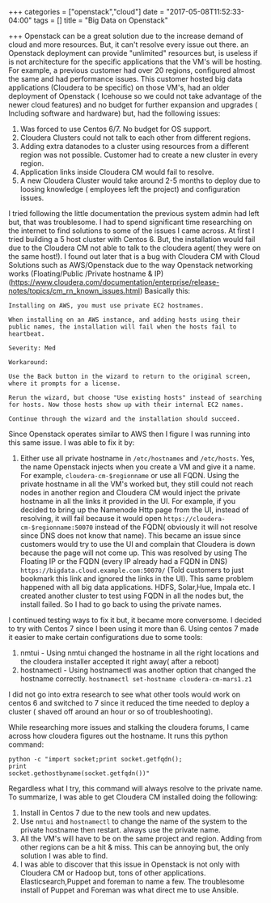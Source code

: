 +++
categories = ["openstack","cloud"]
date = "2017-05-08T11:52:33-04:00"
tags = []
title = "Big Data on Openstack"

+++
Openstack can be a great solution due to the increase demand of  cloud and more resources. But, it can't resolve every issue out there. an Openstack deployment can provide "unlimited" resources but, is useless if is not architecture for the specific applications that the VM's will be hosting. For example, a previous customer had over 20 regions, configured almost the same and had performance issues. This  customer hosted big data applications (Cloudera to be specific) on those VM's, had an older deployment of Openstack ( Icehouse so we could not take advantage of the newer cloud features) and no budget for further expansion and upgrades ( Including software and hardware) but, had the following issues:

1. Was forced to use Centos 6/7. No budget for OS support.
2. Cloudera Clusters could not talk to each other from different regions.
3. Adding extra datanodes to a cluster using resources from a different region was not possible. Customer had to create a new cluster in every region.
4. Application links inside Cloudera CM would fail to resolve.
5. A new Cloudera Cluster would take around 2-5 months to deploy due to loosing knowledge ( employees left the project) and configuration issues.

I tried following the little documentation the previous system admin had left but, that was troublesome. I had to spend significant time researching on the internet to find solutions to some of the issues I came across. At first I tried building a 5 host cluster with Centos 6. But, the installation would fail due to the Cloudera CM not able to talk to the cloudera agent( they were on the same host!). I found out later that is a bug with Cloudera CM with Cloud Solutions such as AWS/Openstack due to the way Openstack networking works (Floating/Public /Private hostname & IP) (https://www.cloudera.com/documentation/enterprise/release-notes/topics/cm_rn_known_issues.html) Basically this:

```
Installing on AWS, you must use private EC2 hostnames.

When installing on an AWS instance, and adding hosts using their public names, the installation will fail when the hosts fail to heartbeat.

Severity: Med

Workaround:

Use the Back button in the wizard to return to the original screen, where it prompts for a license.

Rerun the wizard, but choose "Use existing hosts" instead of searching for hosts. Now those hosts show up with their internal EC2 names.

Continue through the wizard and the installation should succeed.
```

Since Openstack operates similar to AWS then I figure I was running into this same issue. I was able to fix it by:

1. Either use all private hostname in ``` /etc/hostnames ``` and ``` /etc/hosts ```. Yes, the name Openstack injects when you create a VM and give it a name. For example, ```cloudera-cm-$regionname``` or use all FQDN. Using the private hostname in all the VM's worked but, they still could not reach nodes in another region and Cloudera CM would inject the
private hostname in all the links it provided in the UI. For example, if you decided to bring up the Namenode Http page from the UI, instead of resolving, it will fail because it would open ```https://cloudera-cm-$regionname:50070``` instead of the FQDN( obviously it will not resolve since DNS does not know that name). This became an issue since customers would try to use the UI and complain that Cloudera is down because the page will not come up. This was resolved by using The Floating IP or the FQDN (every IP already had a FQDN in DNS) ```https://bigdata.cloud.example.com:50070/``` (Told customers to just bookmark this link and ignored the links in the UI). This same problem happened with all big data applications. HDFS, Solar,Hue, Impala etc. I created another cluster to test using FQDN in all the nodes but, the install failed. So I had to go back to using the private names.

I continued testing ways to fix it but, it became more conversome. I decided to try with Centos 7 since I been using it more than 6. Using centos 7 made it easier to make certain configurations due to some tools:

1. nmtui - Using nmtui changed the hostname in all the right locations and the cloudera installer accepted it right away( after a reboot)
2. hostnamectl - Using hostnamectl was another option that changed the hostname correctly. ```hostnamectl set-hostname cloudera-cm-mars1.z1```

I did not go into extra research to see what other tools would work on centos 6 and switched to 7 since it reduced the time needed to deploy a cluster ( shaved off around an hour or so of troubleshooting).

While researching more issues and stalking the cloudera forums, I came across how cloudera figures out the hostname. It runs this python command:

```
python -c "import socket;print socket.getfqdn();
print
socket.gethostbyname(socket.getfqdn())"
```
Regardless what I try, this command will always resolve to the private name. To summarize, I was able to get Cloudera CM installed doing the following:

1. Install in Centos 7 due to the new tools and new updates.
2. Use ```nmtui``` and ```hostnamectl``` to change the name of the system to the private hostname then restart. always use the private name.
3. All the VM's will have to be on the same project and region. Adding from other regions can be a hit & miss. This can be annoying but, the only solution I was able to find.
4. I was able to discover that this issue in Openstack is not only with Cloudera CM or Hadoop but, tons of other applications. Elasticsearch,Puppet and foreman to name a few. The troublesome install of Puppet and Foreman was what direct me to use Ansible.
